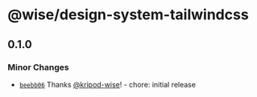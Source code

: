 # @wise/design-system-tailwindcss

## 0.1.0

### Minor Changes

- [`beebb06`](https://github.com/transferwise/design-system-web-tailwind/commit/beebb062f7bc85658e68f0988aabed4432d28ac9) Thanks [@kripod-wise](https://github.com/kripod-wise)! - chore: initial release
